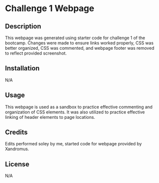 # Challenge 1 Webpage

## Description

This webpage was generated using starter code for challenge 1 of the bootcamp. Changes were made to ensure links worked properly, CSS was better organized, CSS was commented, and webpage footer was removed to reflect provided screenshot.

## Installation

N/A

## Usage

This webpage is used as a sandbox to practice effective commenting and organization of CSS elements. It was also utilized to practice effective linking of header elements to page locations.

## Credits

Edits performed soley by me, started code for webpage provided by Xandromus.

## License

N/A
